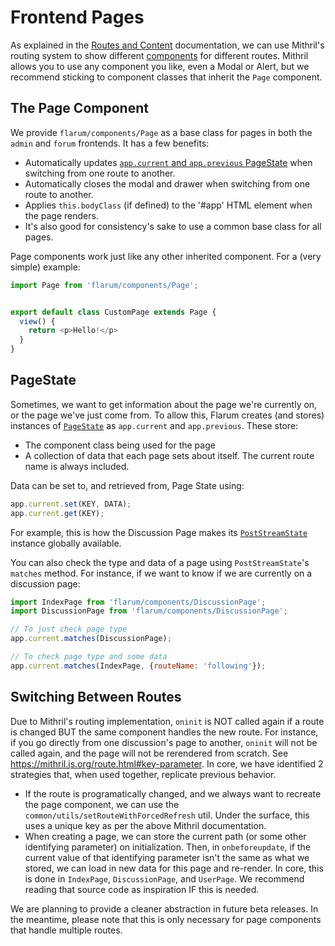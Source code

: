# Frontend Pages

As explained in the [Routes and Content](routes.md#frontend-routes) documentation, we can use Mithril's routing system to show different [components](frontend.md#components) for different routes. Mithril allows you to use any component you like, even a Modal or Alert, but we recommend sticking to component classes that inherit the `Page` component.

## The Page Component

We provide `flarum/components/Page` as a base class for pages in both the `admin` and `forum` frontends. It has a few benefits:

- Automatically updates [`app.current` and `app.previous` PageState](#pagestate) when switching from one route to another.
- Automatically closes the modal and drawer when switching from one route to another.
- Applies `this.bodyClass` (if defined) to the '#app' HTML element when the page renders.
- It's also good for consistency's sake to use a common base class for all pages.

Page components work just like any other inherited component. For a (very simple) example:

```js
import Page from 'flarum/components/Page';


export default class CustomPage extends Page {
  view() {
    return <p>Hello!</p>
  }
}
```

## PageState

Sometimes, we want to get information about the page we're currently on, or the page we've just come from.
To allow this, Flarum creates (and stores) instances of [`PageState`](https://api.docs.flarum.org/js/master/class/src/common/states/pagestate.js~pagestate) as `app.current` and `app.previous`.
These store:

- The component class being used for the page
- A collection of data that each page sets about itself. The current route name is always included.

Data can be set to, and retrieved from, Page State using:

```js
app.current.set(KEY, DATA);
app.current.get(KEY);
```

For example, this is how the Discussion Page makes its [`PostStreamState`](https://api.docs.flarum.org/js/master/class/src/forum/states/poststreamstate.js~poststreamstate) instance globally available.

You can also check the type and data of a page using `PostStreamState`'s `matches` method. For instance, if we want to know if we are currently on a discussion page:

```jsx
import IndexPage from 'flarum/components/DiscussionPage';
import DiscussionPage from 'flarum/components/DiscussionPage';

// To just check page type
app.current.matches(DiscussionPage);

// To check page type and some data
app.current.matches(IndexPage, {routeName: 'following'});
```

## Switching Between Routes

Due to Mithril's routing implementation, `oninit` is NOT called again if a route is changed BUT the same component handles the new route.
For instance, if you go directly from one discussion's page to another, `oninit` will not be called again, and the page will not be rerendered from scratch.
See https://mithril.js.org/route.html#key-parameter. In core, we have identified 2 strategies that, when used together, replicate previous behavior.

- If the route is programatically changed, and we always want to recreate the page component, we can use the `common/utils/setRouteWithForcedRefresh` util. Under the surface, this uses a unique key as per the above Mithril documentation.
- When creating a page, we can store the current path (or some other identifying parameter) on initialization. Then, in `onbeforeupdate`, if the current value of that identifying parameter isn't the same as what we stored, we can load in new data for this page and re-render. In core, this is done in `IndexPage`, `DiscussionPage`, and `UserPage`. We recommend reading that source code as inspiration IF this is needed.

We are planning to provide a cleaner abstraction in future beta releases. In the meantime, please note that this is only necessary for page components that handle multiple routes.
